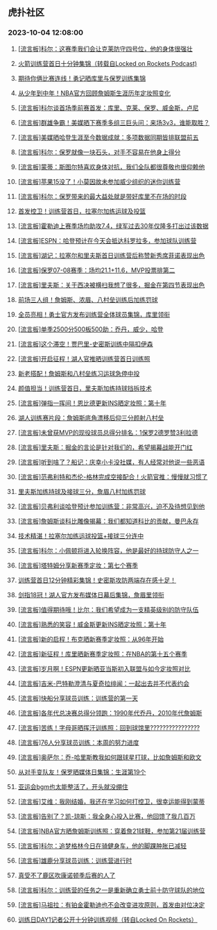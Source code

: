 ## 虎扑社区 
### 2023-10-04 12:08:00

1. [[流言板]科尔：这赛季我们会让克莱防守四号位，他的身体很强壮](https://bbs.hupu.com/62327366.html)

2. [火箭训练营首日十分钟集锦（转载自Locked on Rockets Podcast)](https://bbs.hupu.com/62325916.html)

3. [期待你俩比赛连线！勇记晒库里与保罗训练集锦](https://bbs.hupu.com/62326287.html)

4. [从少年到中年！NBA官方回顾詹姆斯生涯历年定妆照变化](https://bbs.hupu.com/62326920.html)

5. [[流言板]科尔谈首场季前赛首发：库里、克莱、保罗、威金斯，卢尼](https://bbs.hupu.com/62326109.html)

6. [[流言板]群雄争霸！美媒晒下赛季多组三巨头问：来场3v3，谁能取胜？](https://bbs.hupu.com/62328361.html)

7. [[流言板]美媒晒哈登生涯至今数据成就：多项数据同期皆排联盟前五](https://bbs.hupu.com/62327337.html)

8. [[流言板]科尔：保罗就像一块石头，对手不容易在他身上得分](https://bbs.hupu.com/62327445.html)

9. [[流言板]蒙蒂：斯图尔特喜欢身体对抗，我们全队都很尊敬也很仰赖他](https://bbs.hupu.com/62327385.html)

10. [[流言板]苹果15没了！小莫因故未参加威少组织的迷你训练营](https://bbs.hupu.com/62326129.html)

11. [[流言板]科尔：保罗带来的最大益处就是带好库里不在场的时段](https://bbs.hupu.com/62327556.html)

12. [首发控卫！训练营首日，拉塞尔加练运球及投篮](https://bbs.hupu.com/62327243.html)

13. [[流言板]霍勒迪上赛季场均助攻7.4，绿军过去30年仅隆多打出过该数据](https://bbs.hupu.com/62327147.html)

14. [[流言板]ESPN：哈登预计在今天会抵达科罗拉多，参加球队训练营](https://bbs.hupu.com/62324633.html)

15. [[流言板]湖记：拉塞尔和里夫斯首日训练营后称赞新秀席菲诺表现出色](https://bbs.hupu.com/62326271.html)

16. [[流言板]保罗07-08赛季：场均21.1+11.6，MVP投票排第二](https://bbs.hupu.com/62327149.html)

17. [[流言板]里夫斯：关于西决被横扫我想了很多，掘金在第四节表现出色](https://bbs.hupu.com/62328418.html)

18. [前场三人组！詹姆斯、浓眉、八村垒训练后加练罚球](https://bbs.hupu.com/62326594.html)

19. [全员亮相！勇士官方发布训练营全体球员集锦，库里领衔](https://bbs.hupu.com/62327673.html)

20. [[流言板]单季2500分500板500助：乔丹，威少，哈登](https://bbs.hupu.com/62327296.html)

21. [[流言板]这个滞空！贾巴里-史密斯训练中隔扣伊森](https://bbs.hupu.com/62326232.html)

22. [[流言板]开启征程！湖人官推晒训练营首日训练照](https://bbs.hupu.com/62327137.html)

23. [新老搭配！詹姆斯和八村垒练习运球急停中投](https://bbs.hupu.com/62326570.html)

24. [颜值担当！训练营首日，里夫斯加练持球挡拆技术](https://bbs.hupu.com/62326736.html)

25. [[流言板]弹指一挥间！恩比德更新INS晒定妆照：第十年](https://bbs.hupu.com/62326603.html)

26. [湖人训练赛片段：詹姆斯底角漂移后仰三分颜射八村垒](https://bbs.hupu.com/62327807.html)

27. [[流言板]未曾获MVP的现役球员总得分排名：1保罗2德罗赞3利拉德](https://bbs.hupu.com/62327178.html)

28. [[流言板]里夫斯：掘金的言论是针对我们的，希望揭幕战能开门红](https://bbs.hupu.com/62328298.html)

29. [[流言板]听到啥了？船记：庆幸小卡没社媒，有人经常对他说一些恶语](https://bbs.hupu.com/62326147.html)

30. [[流言板]范弗利特和杰伦-格林完成空接配合！火箭官推：慢慢就习惯了](https://bbs.hupu.com/62326696.html)

31. [里夫斯加练持球及接球三分，詹眉八村加练罚球](https://bbs.hupu.com/62328217.html)

32. [[流言板]贝弗利谈哈登预计参加训练营：非常高兴，迫不及待想见到他](https://bbs.hupu.com/62324723.html)

33. [[流言板]詹姆斯谈科比雕像揭幕：我们都知道科比的贡献，曼巴永存](https://bbs.hupu.com/62328643.html)

34. [技术精湛！拉塞尔加练运球投篮+接球三分连中](https://bbs.hupu.com/62328161.html)

35. [[流言板]科尔：小佩顿将进入轮换阵容，他是最好的持球防守人之一](https://bbs.hupu.com/62327771.html)

36. [[流言板]塔特姆分享新赛季定妆：第七个赛季](https://bbs.hupu.com/62328329.html)

37. [训练营首日12分钟精彩集锦！史密斯攻防两端存在感十足！](https://bbs.hupu.com/62326437.html)

38. [剑指18冠！湖人官方发布媒体日幕后集锦，詹眉里领衔](https://bbs.hupu.com/62326765.html)

39. [[流言板]值得期待哦！比尔：我们希望成为一支精英级别的防守队伍](https://bbs.hupu.com/62326214.html)

40. [[流言板]熟悉的笑容！威金斯更新INS晒定妆照：第十年](https://bbs.hupu.com/62328377.html)

41. [[流言板]新的启程！布克晒新赛季定妆照：从96年开始](https://bbs.hupu.com/62326657.html)

42. [[流言板]新征程！库里晒新赛季定妆照：在NBA的第十五个赛季](https://bbs.hupu.com/62328320.html)

43. [[流言板]岁月啊！ESPN更新晒亚当斯初入联盟与如今定妆照对比](https://bbs.hupu.com/62328441.html)

44. [[流言板]吉米-巴特勒澄清与夏奇拉绯闻：一起出去并不代表约会](https://bbs.hupu.com/62324708.html)

45. [[流言板]快船分享球员训练：训练营的第一天](https://bbs.hupu.com/62327901.html)

46. [[流言板]各年代总决赛总得分领跑：1990年代乔丹，2010年代詹姆斯](https://bbs.hupu.com/62327277.html)

47. [[流言板]苦练！字母哥晒挥汗训练照：回到球馆里????????‍????????](https://bbs.hupu.com/62328260.html)

48. [[流言板]76人分享球员训练：本周的努力进度](https://bbs.hupu.com/62327954.html)

49. [[流言板]奥萨尔：乔-哈里斯教我如何跟球星打球，比如詹姆斯和欧文](https://bbs.hupu.com/62328363.html)

50. [从对手变队友！保罗晒媒体日集锦：生涯第19个](https://bbs.hupu.com/62327066.html)

51. [亚运会bgm也太能整活了，开头就没绷住](https://bbs.hupu.com/62322517.html)

52. [[流言板]艾维：我刚结婚，我还在学习如何打控卫，很幸运能得到蒙蒂](https://bbs.hupu.com/62328578.html)

53. [[流言板]告别了？凯-琼斯：我全身心投入比赛，他回馈了我几百万](https://bbs.hupu.com/62328508.html)

54. [[流言板]NBA官方晒詹姆斯训练照：穿着詹21球鞋，参加第21届训练营](https://bbs.hupu.com/62327911.html)

55. [[流言板]科尔：追梦格林今日在骑健身车，他的脚踝肿胀已减轻](https://bbs.hupu.com/62327130.html)

56. [[流言板]雄鹿分享球员训练：训练营进行时](https://bbs.hupu.com/62327990.html)

57. [真受不了鹿区吹康诺顿季后赛的人了](https://bbs.hupu.com/62327756.html)

58. [[流言板]科尔：训练营的任务之一是重新确立勇士前十防守球队的地位](https://bbs.hupu.com/62328307.html)

59. [[流言板]马祖拉：有铂金霍勒迪也不会改变进攻原则，首发由对位决定](https://bbs.hupu.com/62327798.html)

60. [训练日DAY1记者公开十分钟训练视频（转自Locked On Rockets）](https://bbs.hupu.com/62326009.html)

